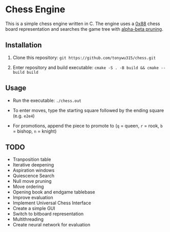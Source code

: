 # Chess Engine

This is a simple chess engine written in C. The engine uses a [0x88](https://en.wikipedia.org/wiki/0x88) chess board representation and searches the game tree with [alpha-beta pruning](https://en.wikipedia.org/wiki/Alpha%E2%80%93beta_pruning). 

## Installation

1. Clone this repository: `git https://github.com/tonywu315/chess.git`

2. Enter repository and build executable: `cmake -S . -B build && cmake --build build`

## Usage

- Run the executable: `./chess.out`

- To enter moves, type the starting square followed by the ending square (e.g. `e2e4`)

- For promotions, append the piece to promote to (`q` = queen, `r` = rook, `b` = bishop, `n` = knight)

## TODO

- Tranposition table
- Iterative deepening
- Aspiration windows
- Quiescence Search
- Null move pruning
- Move ordering
- Opening book and endgame tablebase
- Improve evaluation
- Implement Universal Chess Interface
- Create a simple GUI
- Switch to bitboard representation
- Multithreading
- Create neural network for evaluation

